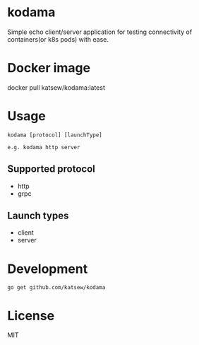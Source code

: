 # kodama

Simple echo client/server application for testing connectivity of containers(or k8s pods) with ease.

# Docker image

docker pull katsew/kodama:latest

# Usage

```
kodama [protocol] [launchType]

e.g. kodama http server
```

## Supported protocol

- http
- grpc

## Launch types

- client
- server

# Development

```
go get github.com/katsew/kodama
```

# License

MIT
